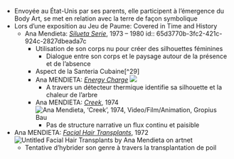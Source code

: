 - Envoyée au État-Unis par ses parents, elle participent à l’émergence du Body Art, se met en relation avec la terre de façon symbolique
- Lors d’une exposition au Jeu de Paume: Covered in Time and History
	- Ana Mendieta: [*Silueta Serie*](https://www.guggenheim.org/artwork/5221), 1973 – 1980
	  id:: 65d3770b-3fc2-421c-924c-2827dbeada7c
		- Utilisation de son corps nu pour créer des silhouettes féminines
			- Dialogue entre son corps et le paysage autour de la présence et de l’absence
		- Aspect de la Santeria Cubaine[^29]
		- Ana MENDIETA: [*Energy Charge*](http://www.carnetdart.com/ana-mendieta/ana-mendieta-energy-charge/) ![](http://www.carnetdart.com/wp-content/uploads/2018/09/ana-mendieta-energy-charge.jpg)
			- A travers un détecteur thermique identifie sa silhouette et la chaleur de l’arbre
		- Ana MENDIETA: [*Creek*](https://www.artsy.net/artwork/ana-mendieta-creek), 1974 ![Ana Mendieta, ‘Creek’, 1974, Video/Film/Animation, Gropius Bau ](https://d7hftxdivxxvm.cloudfront.net/?height=606&quality=85&resize_to=fit&src=https%3A%2F%2Fd32dm0rphc51dk.cloudfront.net%2FclbD6HG5ajAwTn6-lUwjpw%2Fnormalized.jpg&width=800)
			- Pas de structure narrative un flux continu et paisible
- Ana MENDIETA: [*Facial Hair Transplants*](https://www.artnet.fr/artistes/ana-mendieta/untitled-facial-hair-transplants-a-3_Evyd20bvPWSWRYGLKevQ2), 1972 ![Untitled Facial Hair Transplants by Ana Mendieta on artnet](https://www.artnet.com/WebServices/images/ll2072245llg4RfDrCWBHBAD/ana-mendieta-untitled-(facial-hair-transplants).jpg)
	- Tentative d’hybrider son genre à travers la transplantation de poil